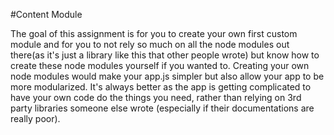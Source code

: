 #Content Module

The goal of this assignment is for you to create your own first custom module and for you to not rely so much on all the node modules out there(as it's just a library like this that other people wrote) but know how to create these node modules yourself if you wanted to. Creating your own node modules would make your app.js simpler but also allow your app to be more modularized. It's always better as the app is getting complicated to have your own code do the things you need, rather than relying on 3rd party libraries someone else wrote (especially if their documentations are really poor).
